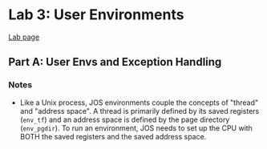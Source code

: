 # Lab 3: User Environments

[Lab page](https://pdos.csail.mit.edu/6.828/2016/labs/lab3/)

## Part A: User Envs and Exception Handling
### Notes
- Like a Unix process, JOS environments couple the concepts of "thread" and "address space". A thread is primarily defined by its saved registers (`env_tf`) and an address space is defined by the page directory (`env_pgdir`). To run an environment, JOS needs to set up the CPU with BOTH the saved registers and the saved address space.
